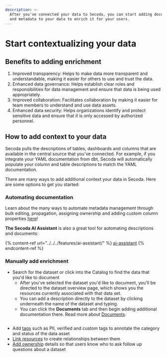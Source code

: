 ```yaml
---
description: >-
  After you've connected your data to Secoda, you can start adding documentation
  and metadata to your data to enrich it for your users.
---
```


# Start contextualizing your data

## Benefits to adding enrichment

1. Improved transparency: Helps to make data more transparent and understandable, making it easier for others to use and trust the data.
2. Enhanced data governance: Helps establish clear roles and responsibilities for data management and ensure that data is being used appropriately.
3. Improved collaboration: Facilitates collaboration by making it easier for team members to understand and use data assets.
4. Enhanced data security: Helps organizations identify and protect sensitive data and ensure that it is only accessed by authorized personnel.

## How to add context to your data

Secoda pulls the descriptions of tables, dashboards and columns that are available in the central source that you've connected. For example, if you integrate your YAML documentation from dbt, Secoda will automatically populate your column and table descriptions to match the YAML documentation.&#x20;

There are many ways to add additional context your data in Secoda. Here are some options to get you started:

### Automating documentation

Learn about the many ways to automate metadata management through bulk editing, propagation, assigning ownership and adding custom column properties [here](../../../resource-and-metadata-management/adding-custom-properties.md)!

**The Secoda AI Assistant** is also a great tool for automating descriptions and documents:

{% content-ref url="../../../features/ai-assistant/" %}
[ai-assistant](../../../features/ai-assistant/)
{% endcontent-ref %}

### Manually add enrichment

* Search for the dataset or click into the Catalog to find the data that you'd like to document
  * After you've selected the dataset you'd like to document, you'll be directed to the dataset overview page, which shows you the resources currently associated with that data set.&#x20;
  * You can add a description directly to the dataset by clicking underneath the name of the dataset and typing.&#x20;
  * You can click the **Documents** tab and then begin adding additional documentation there. Read more about [Documents](https://docs.secoda.co/secoda-for-business-users/dictionary-and-documents#documents).

<figure><img src="https://secoda-public-media-assets.s3.amazonaws.com/Kapture 2023-05-15 at 14.31.09.gif" alt=""><figcaption></figcaption></figure>

* Add [tags](../../../resource-and-metadata-management/custom-tags.md) such as PII, verified and custom tags to annotate the category and status of the data asset
* [Link resources](../../../resource-and-metadata-management/relating-resources.md) to create relationships between them
* [Add ownership](../../../resource-and-metadata-management/assigning-owners.md) details so that users know who to ask follow up questions about a dataset
